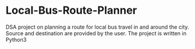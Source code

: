 # Local-Bus-Route-Planner
DSA project on planning a route for local bus travel in and around the city. 
Source and destination are provided by the user.
The project is written in Python3
